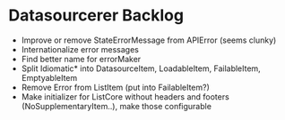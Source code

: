 # Datasourcerer Backlog

- Improve or remove StateErrorMessage from APIError (seems clunky) 
- Internationalize error messages
- Find better name for errorMaker
- Split Idiomatic* into DatasourceItem, LoadableItem, FailableItem, EmptyableItem
- Remove Error from ListItem (put into FailableItem?)
- Make initializer for ListCore without headers and footers (NoSupplementaryItem..), make those configurable
